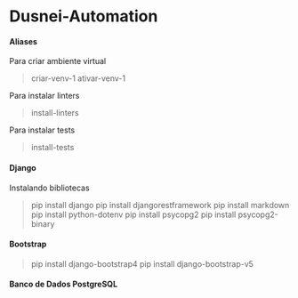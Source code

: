 # Dusnei-Automation


#### Aliases
Para criar ambiente virtual 
> criar-venv-1
> ativar-venv-1

Para instalar linters
> install-linters

Para instalar tests
> install-tests


#### Django
Instalando bibliotecas
> pip install django
> pip install djangorestframework
> pip install markdown
> pip install python-dotenv
> pip install psycopg2
> pip install psycopg2-binary

#### Bootstrap
> pip install django-bootstrap4
> pip install django-bootstrap-v5


#### Banco de Dados PostgreSQL